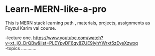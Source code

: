 # Learn-MERN-like-a-pro
This is MERN stack learning path , materials, projects, assignments as Foyzul Karim vai course.


-lecture one. https://www.youtube.com/watch?v=xt_jO_DrQBw&list=PLEYpvDF6qy8ZUE9IyhYWrxt5zEyeXzwxq \
-topics ............
